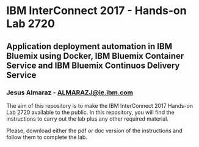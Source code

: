 # IBM InterConnect 2017 - Hands-on Lab 2720

## Application deployment automation in IBM Bluemix using Docker, IBM Bluemix Container Service and IBM Bluemix Continuos Delivery Service

### Jesus Almaraz - ALMARAZJ@ie.ibm.com

The aim of this repository is to make the IBM InterConnect 2017 Hands-on Lab 2720 available to the public.
In this repository, you will find the instructions to carry out the lab plus any other required material.

Please, download either the pdf or doc version of the instructions and follow them to complete the lab.
